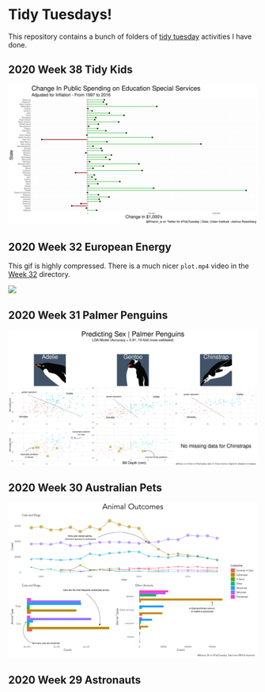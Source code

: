 # Tidy Tuesdays!

This repository contains a bunch of folders of [tidy tuesday](https://github.com/rfordatascience/tidytuesday) activities I have done.

## 2020 Week 38 Tidy Kids

![](2020-09-15/education_spending.png)

## 2020 Week 32 European Energy

This gif is highly compressed. There is a much nicer `plot.mp4` video
in the [Week 32](2020-08-04/) directory.

![](2020-08-04/plot.gif)


## 2020 Week 31 Palmer Penguins

![](2020-07-28/penguins.png)

## 2020 Week 30 Australian Pets

![](https://github.com/Khanzi/tidy-tuesdays/blob/master/2020-07-21/animal_outcomes.png?raw=true)


## 2020 Week 29 Astronauts

![]()

